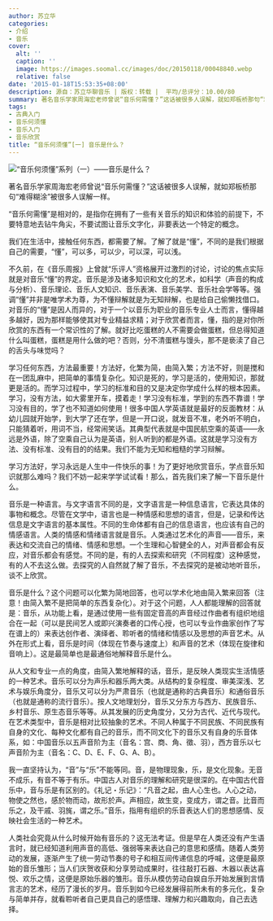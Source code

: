 ```yaml
---
author: 苏立华
categories:
- 介绍
- 音乐
cover:
  alt: ''
  caption: ''
  image: https://images.soomal.cc/images/doc/20150118/00048840.webp
  relative: false
date: '2015-01-18T15:53:35+08:00'
description: 源自：苏立华聊音乐 | 版权：转载 |  平均/总评分：10.00/80
summary: 著名音乐学家周海宏老师曾说“音乐何需懂？”这话被很多人误解，就如郑板桥那句“难得糊涂”被很多人误解一样。“音乐何需懂”是相对的，是指你在拥有了一些有关音乐的知识和体验的前提下，不要特意地去钻牛角尖，不要试图让音乐文字化，非要表达一个特定的概念。
tags:
- 古典入门
- 音乐何须懂
- 音乐入门
- 音乐欣赏
title: “音乐何须懂”[一] 音乐是什么？
---
```


![“音乐何须懂”系列（一）――音乐是什么？](https://images.soomal.cc/images/doc/20150118/00048840.webp)





著名音乐学家周海宏老师曾说“音乐何需懂？”这话被很多人误解，就如郑板桥那句“难得糊涂”被很多人误解一样。

“音乐何需懂”是相对的，是指你在拥有了一些有关音乐的知识和体验的前提下，不要特意地去钻牛角尖，不要试图让音乐文字化，非要表达一个特定的概念。

我们在生活中，接触任何东西，都需要了解。了解了就是“懂”，不同的是我们根据自己的需要，“懂”，可以多，可以少，可以深，可以浅。

不久前，在《音乐周报》上曾就“乐评人”资格展开过激烈的讨论，讨论的焦点实际就是对音乐“懂”的界定。音乐是涉及诸多知识和文化的艺术，如科学（声音的构成与分析）、音乐理论、音乐人文知识、音乐表演、音乐美学、音乐社会学等等。强调“懂”并非是唯学术为尊，为不懂辩解就是为无知辩解，也是给自己偷懒找借口。对音乐的“懂”是因人而异的，对于一个以音乐为职业的音乐专业人士而言，懂得越多越好，因为那样能够使其对专业精益求精；对于欣赏者而言，懂，指的是对你所欣赏的东西有一个常识性的了解。就好比吃蛋糕的人不需要会做蛋糕，但总得知道什么叫蛋糕，蛋糕是用什么做的吧？否则，分不清蛋糕与馒头，那不是亵渎了自己的舌头与味觉吗？

学习任何东西，方法最重要！方法好，化繁为简，由简入繁；方法不好，则是搅和在一团乱麻中，把简单的事情复杂化。知识是死的，学习是活的，使用知识，那就更是活的。而学习过程中，学习的标准和目的又是决定你学成什么样的根本因素。学习，没有方法，如大雾里开车，摸着走！学习没有标准，学到的东西不靠谱！学习没有目的，学了也不知道如何使用！很多中国人学英语就是最好的反面教材：从幼儿园就开始学，到大学了还在学，但是一开口说，就发音不准，老外听不明白，只能猜着听，用词不当，经常闹笑话。其典型代表就是中国民航空乘的英语――永远是外语，除了空乘自己认为是英语，别人听到的都是外语。这就是学习没有方法、没有标准、没有目的的结果。我们不能为无知和粗糙的学习辩解。

学习方法好，学习永远是人生中一件快乐的事！为了更好地欣赏音乐，学点音乐知识就那么难吗？我们不妨一起来学学试试看！那么，首先我们来了解一下音乐是什么。

音乐是一种语言。与文字语言不同的是，文字语言是一种信息语言，它表达具体的事物和概念。尽管在文学中，语言也是一种情感和思想的语言，但是，记录和传达信息是文字语言的基本属性。不同的生命体都有自己的信息语言，也应该有自己的情感语言。人类的情感和情绪语言就是音乐。人类通过艺术化的声音――音乐，来表达和交流自己的情绪、情感和思想。一个生理和心智健全的人，对声音都会有反应，对音乐都会有感觉。不同的是，有的人去探索和研究（不同程度）这种感觉，有的人不去这么做。去探究的人自然就了解了音乐，不去探究的是被动地听音乐，谈不上欣赏。

音乐是什么？这个问题可以化繁为简地回答，也可以学术化地由简入繁来回答（注意！由简入繁不是把简单的东西复杂化）。对于这个问题，人人都能理解的回答就是：音乐，从功能上看，是通过使用一些有固定音高的声音经过作曲者有组织地组合在一起（可以是民间艺人或即兴演奏者的口传心授，也可以专业作曲家创作了写在谱上的）来表达创作者、演绎者、聆听者的情绪和情感以及思想的声音艺术。从外在形式上看，音乐是时间（体现在节奏与速度上）和声音的艺术（体现在旋律和音响上）。这是最简单也是最通俗地解释音乐是什么。

从人文和专业一点的角度，由简入繁地解释的话，音乐，是反映人类现实生活情感的一种艺术。音乐可以分为声乐和器乐两大类。从结构的复杂程度、审美深浅、艺术与娱乐角度分，音乐又可以分为严肃音乐（也就是通称的古典音乐）和通俗音乐（也就是通称的流行音乐）。按人文地理划分，音乐又分东方与西方、民族音乐、乡村音乐、原生态音乐等等。从其发展的历史角度分，又分为古代、近代与现代。在艺术类型中，音乐是相对比较抽象的艺术。不同人种属于不同民族、不同民族有自身的文化、每种文化都有自己的音乐，而不同文化下的音乐又有自身的乐音体系，如：中国音乐以五声音阶为主（音名：宫、商、角、徵、羽），西方音乐以七声音阶为主（音名：C、D、E、F、G、A、B）。

我一直坚持认为，“音”与“乐”不能等同。音，是物理现象，乐，是文化现象。无音不成乐，有音不等于有乐。中国古人对音乐的理解和研究是很深的。在中国古代音乐中，音与乐是有区别的。《礼记・乐记》：“凡音之起，由人心生也。人心之动，物使之然也，感於物而动，故形於声。声相应，故生变，变成方，谓之音。比音而乐之，及干戚、羽旄，谓之乐。”音乐，指用有组织的乐音表达人们的思想感情、反映社会生活的一种艺术。

人类社会究竟从什么时候开始有音乐的？这无法考证。但是早在人类还没有产生语言时，就已经知道利用声音的高低、强弱等来表达自己的意思和感情。随着人类劳动的发展，逐渐产生了统一劳动节奏的号子和相互间传递信息的呼喊，这便是最原始的音乐雏形；当人们庆贺收获和分享劳动成果时，往往敲打石器、木器以表达喜悦、欢乐之情，这便是原始乐器的雏形。音乐从模仿劳动自娱自乐开始发展到言情言志的艺术，经历了漫长的岁月。音乐到如今已经发展得前所未有的多元化，复杂与简单并存，就看聆听者自己更具自己的感悟理、理解力和兴趣取向，自己去选择。